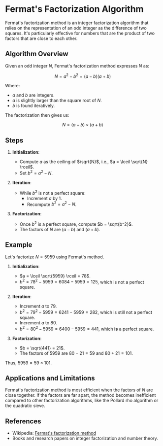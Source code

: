 # Fermat's Factorization Algorithm

Fermat's factorization method is an integer factorization algorithm that relies on the representation of an odd integer as the difference of two squares. It's particularly effective for numbers that are the product of two factors that are close to each other.

## Algorithm Overview

Given an odd integer $N$, Fermat's factorization method expresses $N$ as:

$$
N = a^2 - b^2 = (a - b)(a + b)
$$

Where:

- $a$ and $b$ are integers.
- $a$ is slightly larger than the square root of $N$.
- $b$ is found iteratively.

The factorization then gives us:

$$
N = (a - b) \times (a + b)
$$

## Steps

1. **Initialization**:
   - Compute $a$ as the ceiling of $\sqrt{N}$, i.e., $a = \lceil \sqrt{N} \rceil$.
   - Set $b^2 = a^2 - N$.

2. **Iteration**:
   - While $b^2$ is not a perfect square:
     - Increment $a$ by 1.
     - Recompute $b^2 = a^2 - N$.

3. **Factorization**:
   - Once $b^2$ is a perfect square, compute $b = \sqrt{b^2}$.
   - The factors of $N$ are $(a - b)$ and $(a + b)$.

## Example

Let's factorize $N = 5959$ using Fermat's method.

1. **Initialization**:
   - $a = \lceil \sqrt{5959} \rceil = 78$.
   - $b^2 = 78^2 - 5959 = 6084 - 5959 = 125$, which is not a perfect square.

2. **Iteration**:
   - Increment $a$ to 79.
   - $b^2 = 79^2 - 5959 = 6241 - 5959 = 282$, which is still not a perfect square.
   - Increment $a$ to 80.
   - $b^2 = 80^2 - 5959 = 6400 - 5959 = 441$, which **is** a perfect square.

3. **Factorization**:
   - $b = \sqrt{441} = 21$.
   - The factors of 5959 are $80 - 21 = 59$ and $80 + 21 = 101$.

Thus, $5959 = 59 \times 101$.

## Applications and Limitations

Fermat's factorization method is most efficient when the factors of $N$ are close together. If the factors are far apart, the method becomes inefficient compared to other factorization algorithms, like the Pollard rho algorithm or the quadratic sieve.

## References

- Wikipedia: [Fermat's factorization method](https://en.wikipedia.org/wiki/Fermat%27s_factorization_method)
- Books and research papers on integer factorization and number theory.

